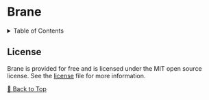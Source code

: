 <!-- =========================================================================================== -->

# Brane

<details><summary>Table of Contents</summary>

- [License](#License)

</details>

<!-- =========================================================================================== -->

## License

Brane is provided for free and is licensed under the MIT open source license.
See the [license][LICENSE] file for more information.

[🔼 Back to Top][back-to-top]

<!-- =========================================================================================== -->

[back-to-top]: #Brane
[license]: https://github.com/skyeBreach/brane/blob/main/LICENSE

<!-- =========================================================================================== -->


